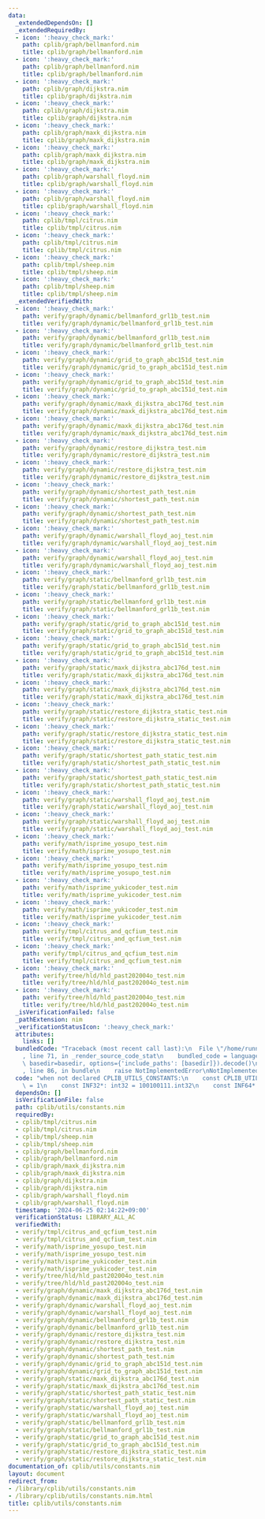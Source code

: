 ```yaml
---
data:
  _extendedDependsOn: []
  _extendedRequiredBy:
  - icon: ':heavy_check_mark:'
    path: cplib/graph/bellmanford.nim
    title: cplib/graph/bellmanford.nim
  - icon: ':heavy_check_mark:'
    path: cplib/graph/bellmanford.nim
    title: cplib/graph/bellmanford.nim
  - icon: ':heavy_check_mark:'
    path: cplib/graph/dijkstra.nim
    title: cplib/graph/dijkstra.nim
  - icon: ':heavy_check_mark:'
    path: cplib/graph/dijkstra.nim
    title: cplib/graph/dijkstra.nim
  - icon: ':heavy_check_mark:'
    path: cplib/graph/maxk_dijkstra.nim
    title: cplib/graph/maxk_dijkstra.nim
  - icon: ':heavy_check_mark:'
    path: cplib/graph/maxk_dijkstra.nim
    title: cplib/graph/maxk_dijkstra.nim
  - icon: ':heavy_check_mark:'
    path: cplib/graph/warshall_floyd.nim
    title: cplib/graph/warshall_floyd.nim
  - icon: ':heavy_check_mark:'
    path: cplib/graph/warshall_floyd.nim
    title: cplib/graph/warshall_floyd.nim
  - icon: ':heavy_check_mark:'
    path: cplib/tmpl/citrus.nim
    title: cplib/tmpl/citrus.nim
  - icon: ':heavy_check_mark:'
    path: cplib/tmpl/citrus.nim
    title: cplib/tmpl/citrus.nim
  - icon: ':heavy_check_mark:'
    path: cplib/tmpl/sheep.nim
    title: cplib/tmpl/sheep.nim
  - icon: ':heavy_check_mark:'
    path: cplib/tmpl/sheep.nim
    title: cplib/tmpl/sheep.nim
  _extendedVerifiedWith:
  - icon: ':heavy_check_mark:'
    path: verify/graph/dynamic/bellmanford_grl1b_test.nim
    title: verify/graph/dynamic/bellmanford_grl1b_test.nim
  - icon: ':heavy_check_mark:'
    path: verify/graph/dynamic/bellmanford_grl1b_test.nim
    title: verify/graph/dynamic/bellmanford_grl1b_test.nim
  - icon: ':heavy_check_mark:'
    path: verify/graph/dynamic/grid_to_graph_abc151d_test.nim
    title: verify/graph/dynamic/grid_to_graph_abc151d_test.nim
  - icon: ':heavy_check_mark:'
    path: verify/graph/dynamic/grid_to_graph_abc151d_test.nim
    title: verify/graph/dynamic/grid_to_graph_abc151d_test.nim
  - icon: ':heavy_check_mark:'
    path: verify/graph/dynamic/maxk_dijkstra_abc176d_test.nim
    title: verify/graph/dynamic/maxk_dijkstra_abc176d_test.nim
  - icon: ':heavy_check_mark:'
    path: verify/graph/dynamic/maxk_dijkstra_abc176d_test.nim
    title: verify/graph/dynamic/maxk_dijkstra_abc176d_test.nim
  - icon: ':heavy_check_mark:'
    path: verify/graph/dynamic/restore_dijkstra_test.nim
    title: verify/graph/dynamic/restore_dijkstra_test.nim
  - icon: ':heavy_check_mark:'
    path: verify/graph/dynamic/restore_dijkstra_test.nim
    title: verify/graph/dynamic/restore_dijkstra_test.nim
  - icon: ':heavy_check_mark:'
    path: verify/graph/dynamic/shortest_path_test.nim
    title: verify/graph/dynamic/shortest_path_test.nim
  - icon: ':heavy_check_mark:'
    path: verify/graph/dynamic/shortest_path_test.nim
    title: verify/graph/dynamic/shortest_path_test.nim
  - icon: ':heavy_check_mark:'
    path: verify/graph/dynamic/warshall_floyd_aoj_test.nim
    title: verify/graph/dynamic/warshall_floyd_aoj_test.nim
  - icon: ':heavy_check_mark:'
    path: verify/graph/dynamic/warshall_floyd_aoj_test.nim
    title: verify/graph/dynamic/warshall_floyd_aoj_test.nim
  - icon: ':heavy_check_mark:'
    path: verify/graph/static/bellmanford_grl1b_test.nim
    title: verify/graph/static/bellmanford_grl1b_test.nim
  - icon: ':heavy_check_mark:'
    path: verify/graph/static/bellmanford_grl1b_test.nim
    title: verify/graph/static/bellmanford_grl1b_test.nim
  - icon: ':heavy_check_mark:'
    path: verify/graph/static/grid_to_graph_abc151d_test.nim
    title: verify/graph/static/grid_to_graph_abc151d_test.nim
  - icon: ':heavy_check_mark:'
    path: verify/graph/static/grid_to_graph_abc151d_test.nim
    title: verify/graph/static/grid_to_graph_abc151d_test.nim
  - icon: ':heavy_check_mark:'
    path: verify/graph/static/maxk_dijkstra_abc176d_test.nim
    title: verify/graph/static/maxk_dijkstra_abc176d_test.nim
  - icon: ':heavy_check_mark:'
    path: verify/graph/static/maxk_dijkstra_abc176d_test.nim
    title: verify/graph/static/maxk_dijkstra_abc176d_test.nim
  - icon: ':heavy_check_mark:'
    path: verify/graph/static/restore_dijkstra_static_test.nim
    title: verify/graph/static/restore_dijkstra_static_test.nim
  - icon: ':heavy_check_mark:'
    path: verify/graph/static/restore_dijkstra_static_test.nim
    title: verify/graph/static/restore_dijkstra_static_test.nim
  - icon: ':heavy_check_mark:'
    path: verify/graph/static/shortest_path_static_test.nim
    title: verify/graph/static/shortest_path_static_test.nim
  - icon: ':heavy_check_mark:'
    path: verify/graph/static/shortest_path_static_test.nim
    title: verify/graph/static/shortest_path_static_test.nim
  - icon: ':heavy_check_mark:'
    path: verify/graph/static/warshall_floyd_aoj_test.nim
    title: verify/graph/static/warshall_floyd_aoj_test.nim
  - icon: ':heavy_check_mark:'
    path: verify/graph/static/warshall_floyd_aoj_test.nim
    title: verify/graph/static/warshall_floyd_aoj_test.nim
  - icon: ':heavy_check_mark:'
    path: verify/math/isprime_yosupo_test.nim
    title: verify/math/isprime_yosupo_test.nim
  - icon: ':heavy_check_mark:'
    path: verify/math/isprime_yosupo_test.nim
    title: verify/math/isprime_yosupo_test.nim
  - icon: ':heavy_check_mark:'
    path: verify/math/isprime_yukicoder_test.nim
    title: verify/math/isprime_yukicoder_test.nim
  - icon: ':heavy_check_mark:'
    path: verify/math/isprime_yukicoder_test.nim
    title: verify/math/isprime_yukicoder_test.nim
  - icon: ':heavy_check_mark:'
    path: verify/tmpl/citrus_and_qcfium_test.nim
    title: verify/tmpl/citrus_and_qcfium_test.nim
  - icon: ':heavy_check_mark:'
    path: verify/tmpl/citrus_and_qcfium_test.nim
    title: verify/tmpl/citrus_and_qcfium_test.nim
  - icon: ':heavy_check_mark:'
    path: verify/tree/hld/hld_past202004o_test.nim
    title: verify/tree/hld/hld_past202004o_test.nim
  - icon: ':heavy_check_mark:'
    path: verify/tree/hld/hld_past202004o_test.nim
    title: verify/tree/hld/hld_past202004o_test.nim
  _isVerificationFailed: false
  _pathExtension: nim
  _verificationStatusIcon: ':heavy_check_mark:'
  attributes:
    links: []
  bundledCode: "Traceback (most recent call last):\n  File \"/home/runner/.local/lib/python3.10/site-packages/onlinejudge_verify/documentation/build.py\"\
    , line 71, in _render_source_code_stat\n    bundled_code = language.bundle(stat.path,\
    \ basedir=basedir, options={'include_paths': [basedir]}).decode()\n  File \"/home/runner/.local/lib/python3.10/site-packages/onlinejudge_verify/languages/nim.py\"\
    , line 86, in bundle\n    raise NotImplementedError\nNotImplementedError\n"
  code: "when not declared CPLIB_UTILS_CONSTANTS:\n    const CPLIB_UTILS_CONSTANTS*\
    \ = 1\n    const INF32*: int32 = 100100111.int32\n    const INF64*: int = int(3300300300300300491)\n"
  dependsOn: []
  isVerificationFile: false
  path: cplib/utils/constants.nim
  requiredBy:
  - cplib/tmpl/citrus.nim
  - cplib/tmpl/citrus.nim
  - cplib/tmpl/sheep.nim
  - cplib/tmpl/sheep.nim
  - cplib/graph/bellmanford.nim
  - cplib/graph/bellmanford.nim
  - cplib/graph/maxk_dijkstra.nim
  - cplib/graph/maxk_dijkstra.nim
  - cplib/graph/dijkstra.nim
  - cplib/graph/dijkstra.nim
  - cplib/graph/warshall_floyd.nim
  - cplib/graph/warshall_floyd.nim
  timestamp: '2024-06-25 02:14:22+09:00'
  verificationStatus: LIBRARY_ALL_AC
  verifiedWith:
  - verify/tmpl/citrus_and_qcfium_test.nim
  - verify/tmpl/citrus_and_qcfium_test.nim
  - verify/math/isprime_yosupo_test.nim
  - verify/math/isprime_yosupo_test.nim
  - verify/math/isprime_yukicoder_test.nim
  - verify/math/isprime_yukicoder_test.nim
  - verify/tree/hld/hld_past202004o_test.nim
  - verify/tree/hld/hld_past202004o_test.nim
  - verify/graph/dynamic/maxk_dijkstra_abc176d_test.nim
  - verify/graph/dynamic/maxk_dijkstra_abc176d_test.nim
  - verify/graph/dynamic/warshall_floyd_aoj_test.nim
  - verify/graph/dynamic/warshall_floyd_aoj_test.nim
  - verify/graph/dynamic/bellmanford_grl1b_test.nim
  - verify/graph/dynamic/bellmanford_grl1b_test.nim
  - verify/graph/dynamic/restore_dijkstra_test.nim
  - verify/graph/dynamic/restore_dijkstra_test.nim
  - verify/graph/dynamic/shortest_path_test.nim
  - verify/graph/dynamic/shortest_path_test.nim
  - verify/graph/dynamic/grid_to_graph_abc151d_test.nim
  - verify/graph/dynamic/grid_to_graph_abc151d_test.nim
  - verify/graph/static/maxk_dijkstra_abc176d_test.nim
  - verify/graph/static/maxk_dijkstra_abc176d_test.nim
  - verify/graph/static/shortest_path_static_test.nim
  - verify/graph/static/shortest_path_static_test.nim
  - verify/graph/static/warshall_floyd_aoj_test.nim
  - verify/graph/static/warshall_floyd_aoj_test.nim
  - verify/graph/static/bellmanford_grl1b_test.nim
  - verify/graph/static/bellmanford_grl1b_test.nim
  - verify/graph/static/grid_to_graph_abc151d_test.nim
  - verify/graph/static/grid_to_graph_abc151d_test.nim
  - verify/graph/static/restore_dijkstra_static_test.nim
  - verify/graph/static/restore_dijkstra_static_test.nim
documentation_of: cplib/utils/constants.nim
layout: document
redirect_from:
- /library/cplib/utils/constants.nim
- /library/cplib/utils/constants.nim.html
title: cplib/utils/constants.nim
---
```

